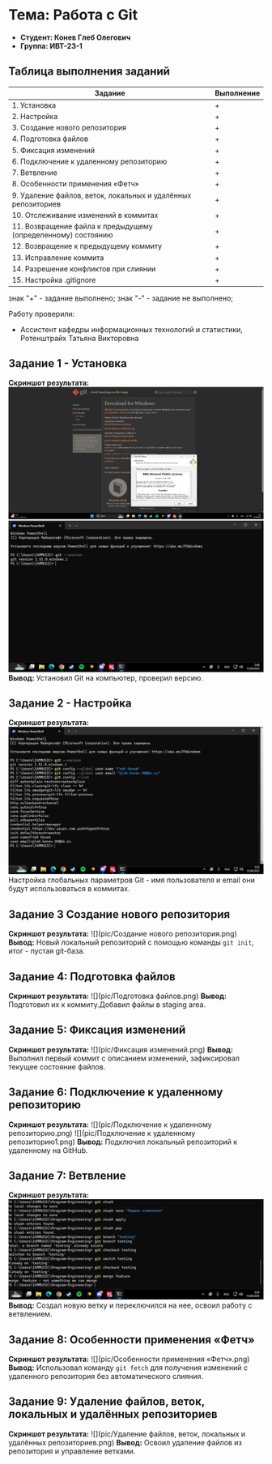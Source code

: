 # Тема: Работа с Git
- **Студент: Конев Глеб Олегович**
- **Группа: ИВТ-23-1**
## Таблица выполнения заданий
| Задание | Выполнение |
|----------|----------|
| 1. Установка | + |
| 2. Настройка | + |
| 3. Создание нового репозитория | + |
| 4. Подготовка файлов | + |
| 5. Фиксация изменений | + |
| 6. Подключение к удаленному репозиторию | + |
| 7. Ветвление | + |
| 8. Особенности применения «Фетч» | + |
| 9. Удаление файлов, веток, локальных и удалённых репозиториев | + |
| 10. Отслеживание изменений в коммитах | + |
| 11. Возвращение файла к предыдущему (определенному) состоянию | + |
| 12. Возвращение к предыдущему коммиту | + |
| 13. Исправление коммита | + |
| 14. Разрешение конфликтов при слиянии | + |
| 15. Настройка .gitignore | + |

знак "+" - задание выполнено; знак "-" - задание не выполнено;

Работу проверили: 

- Ассистент кафедры информационных технологий и статистики, Ротенштрайх Татьяна Викторовна

## Задание 1 - Установка

**Скриншот результата:**
![](pic/установка.png)
![](pic/установка1.png)
**Вывод:** Установил Git на компьютер, проверил версию.

## Задание 2 - Настройка
**Скриншот результата:**
![](pic/настройка.png)
Настройка глобальных параметров Git - имя пользователя и email они будут использоваться в коммитах.

## Задание 3 Создание нового репозитория
**Скриншот результата:**
![](pic/Создание нового репозитория.png)
**Вывод:**  Новый локальный репозиторий с помощью команды `git init`, итог - пустая git-база.

## Задание 4: Подготовка файлов
**Скриншот результата:**
![](pic/Подготовка файлов.png)
**Вывод:** Подготовил их к коммиту.Добавил файлы в staging area.

## Задание 5: Фиксация изменений
**Скриншот результата:**
![](pic/Фиксация изменений.png)
**Вывод:** Выполнил первый коммит с описанием изменений, зафиксировал текущее состояние файлов.

## Задание 6: Подключение к удаленному репозиторию
**Скриншот результата:**
![](pic/Подключение к удаленному репозиторию.png)
![](pic/Подключение к удаленному репозиторию1.png)
**Вывод:** Подключил локальный репозиторий к удаленному на GitHub.

## Задание 7: Ветвление
**Скриншот результата:**
![](pic/Ветвление.png)
**Вывод:** Создал новую ветку и переключился на нее, освоил работу с ветвлением.

## Задание 8: Особенности применения «Фетч»
**Скриншот результата:**
![](pic/Особенности применения «Фетч».png)
**Вывод:** Использовал команду `git fetch` для получения изменений с удаленного репозитория без автоматического слияния.

## Задание 9: Удаление файлов, веток, локальных и удалённых репозиториев
**Скриншот результата:**
![](pic/Удаление файлов, веток, локальных и удалённых репозиториев.png)
**Вывод:** Освоил удаление файлов из репозитория и управление ветками.
